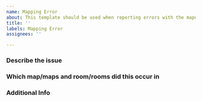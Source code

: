 ```yaml
---
name: Mapping Error
about: This template should be used when reporting errors with the mapdb files (xml)
title: ''
labels: Mapping Error
assignees: ''

---
```


<!--- This is a generic template and may include requests for things that -->
<!--- aren't relevant or may not request things that are relevant. -->
<!--- Try to follow the guidelines if possible. -->


### Describe the issue
<!--- Please provide a detailed description of the issue: -->
<!--- Are rooms missing info (ex: description, arcs)
<!--- Do rooms  have incorrect info (ex: room names) -->
<!--- THIS TEMPLATE SHOULD NOT BE USED FOR NEW AREAS -->

### Which map/maps and room/rooms did this occur in
<!--- Always include which zoneid and roomids this occurred in-->

### Additional Info
<!--- Feel free to include any other info you think is pertinent -->
